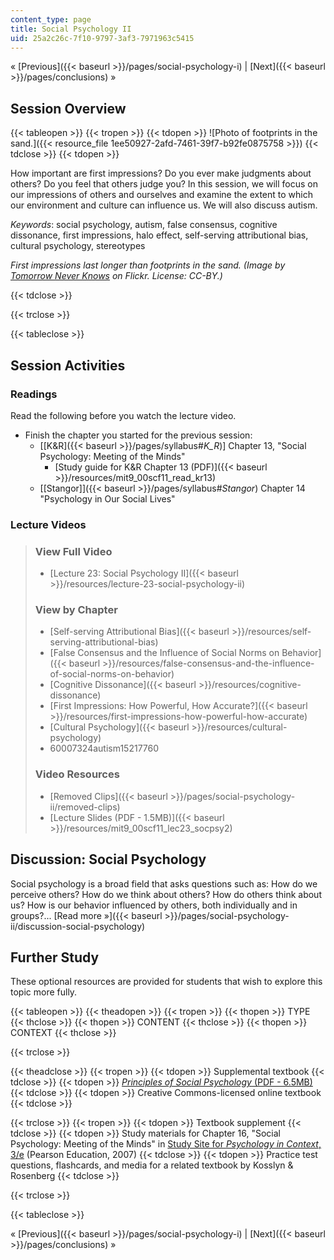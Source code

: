 ```yaml
---
content_type: page
title: Social Psychology II
uid: 25a2c26c-7f10-9797-3af3-7971963c5415
---
```


« [Previous]({{< baseurl >}}/pages/social-psychology-i) | [Next]({{< baseurl >}}/pages/conclusions) »

Session Overview
----------------

{{< tableopen >}}
{{< tropen >}}
{{< tdopen >}}
![Photo of footprints in the sand.]({{< resource_file 1ee50927-2afd-7461-39f7-b92fe0875758 >}})
{{< tdclose >}}
{{< tdopen >}}


How important are first impressions? Do you ever make judgments about others? Do you feel that others judge you? In this session, we will focus on our impressions of others and ourselves and examine the extent to which our environment and culture can influence us. We will also discuss autism.

_Keywords_: social psychology, autism, false consensus, cognitive dissonance, first impressions, halo effect, self-serving attributional bias, cultural psychology, stereotypes

_First impressions last longer than footprints in the sand. (Image by [Tomorrow Never Knows](http://www.flickr.com/photos/47803993@N08/) on Flickr. License: CC-BY.)_


{{< tdclose >}}

{{< trclose >}}

{{< tableclose >}}

Session Activities
------------------

### Readings

Read the following before you watch the lecture video.

*   Finish the chapter you started for the previous session:
    *   \[[K&R]({{< baseurl >}}/pages/syllabus#_K_R_)\] Chapter 13, "Social Psychology: Meeting of the Minds"
        *   [Study guide for K&R Chapter 13 (PDF)]({{< baseurl >}}/resources/mit9_00scf11_read_kr13)
    *   [\[Stangor\]]({{< baseurl >}}/pages/syllabus#_Stangor_) Chapter 14 "Psychology in Our Social Lives"

### Lecture Videos

> ### View Full Video
> 
> *   [Lecture 23: Social Psychology II]({{< baseurl >}}/resources/lecture-23-social-psychology-ii)
> 
> ### View by Chapter
> 
> *   [Self-serving Attributional Bias]({{< baseurl >}}/resources/self-serving-attributional-bias)
> *   [False Consensus and the Influence of Social Norms on Behavior]({{< baseurl >}}/resources/false-consensus-and-the-influence-of-social-norms-on-behavior)
> *   [Cognitive Dissonance]({{< baseurl >}}/resources/cognitive-dissonance)
> *   [First Impressions: How Powerful, How Accurate?]({{< baseurl >}}/resources/first-impressions-how-powerful-how-accurate)
> *   [Cultural Psychology]({{< baseurl >}}/resources/cultural-psychology)
> *   60007324autism15217760
> 
> ### Video Resources
> 
> *   [Removed Clips]({{< baseurl >}}/pages/social-psychology-ii/removed-clips)
> *   [Lecture Slides (PDF - 1.5MB)]({{< baseurl >}}/resources/mit9_00scf11_lec23_socpsy2)

Discussion: Social Psychology
-----------------------------

Social psychology is a broad field that asks questions such as: How do we perceive others? How do we think about others? How do others think about us? How is our behavior influenced by others, both individually and in groups?... [Read more »]({{< baseurl >}}/pages/social-psychology-ii/discussion-social-psychology)

Further Study
-------------

These optional resources are provided for students that wish to explore this topic more fully.

{{< tableopen >}}
{{< theadopen >}}
{{< tropen >}}
{{< thopen >}}
TYPE
{{< thclose >}}
{{< thopen >}}
CONTENT
{{< thclose >}}
{{< thopen >}}
CONTEXT
{{< thclose >}}

{{< trclose >}}

{{< theadclose >}}
{{< tropen >}}
{{< tdopen >}}
Supplemental textbook
{{< tdclose >}}
{{< tdopen >}}
[_Principles of Social Psychology_ (PDF - 6.5MB)](http://www.saylor.org/site/textbooks/Principles%20of%20Social%20Psychology.pdf)
{{< tdclose >}}
{{< tdopen >}}
Creative Commons-licensed online textbook
{{< tdclose >}}

{{< trclose >}}
{{< tropen >}}
{{< tdopen >}}
Textbook supplement
{{< tdclose >}}
{{< tdopen >}}
Study materials for Chapter 16, "Social Psychology: Meeting of the Minds" in [Study Site for _Psychology in Context_, 3/e](http://www.pearsonhighered.com/educator/product/Fundamentals-of-Psychology-in-Context/9780205507573.page) (Pearson Education, 2007)
{{< tdclose >}}
{{< tdopen >}}
Practice test questions, flashcards, and media for a related textbook by Kosslyn & Rosenberg
{{< tdclose >}}

{{< trclose >}}

{{< tableclose >}}

« [Previous]({{< baseurl >}}/pages/social-psychology-i) | [Next]({{< baseurl >}}/pages/conclusions) »